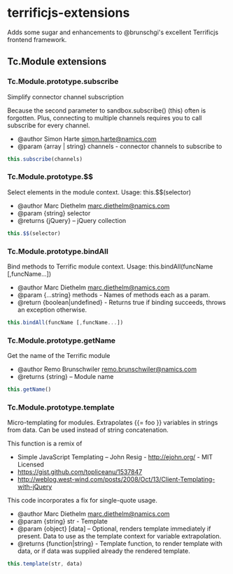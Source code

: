 terrificjs-extensions
=====================

Adds some sugar and enhancements to @brunschgi's excellent Terrificjs frontend framework.

## Tc.Module extensions

### Tc.Module.prototype.subscribe
 Simplify connector channel subscription

 Because the second parameter to sandbox.subscribe() (this) often is forgotten.
 Plus, connecting to multiple channels requires you to call subscribe for every channel.
 * @author Simon Harte <simon.harte@namics.com>
 * @param {array | string} channels - connector channels to subscribe to

```js
this.subscribe(channels)
```

### Tc.Module.prototype.$$
 Select elements in the module context. Usage: this.$$(selector)
 * @author Marc Diethelm <marc.diethelm@namics.com>
 * @param {string} selector
 * @returns {jQuery} – jQuery collection

```js
this.$$(selector)
```
### Tc.Module.prototype.bindAll
 Bind methods to Terrific module context.  Usage: this.bindAll(funcName [,funcName...])
 * @author Marc Diethelm <marc.diethelm@namics.com>
 * @param {...string} methods - Names of methods each as a param.
 * @return {boolean|undefined} - Returns true if binding succeeds, throws an exception otherwise.

```js
this.bindAll(funcName [,funcName...])
```

### Tc.Module.prototype.getName
Get the name of the Terrific module
 * @author Remo Brunschwiler <remo.brunschwiler@namics.com>
 * @returns {string} – Module name

```js
this.getName()
```

### Tc.Module.prototype.template
Micro-templating for modules. Extrapolates {{= foo }} variables in strings from data. Can be used instead of string concatenation.

This function is a remix of
- Simple JavaScript Templating – John Resig - http://ejohn.org/ - MIT Licensed
- https://gist.github.com/topliceanu/1537847
- http://weblog.west-wind.com/posts/2008/Oct/13/Client-Templating-with-jQuery

This code incorporates a fix for single-quote usage.
* @author Marc Diethelm <marc.diethelm@namics.com>
* @param {string} str - Template
* @param {object} [data] – Optional, renders template immediately if present. Data to use as the template context for variable extrapolation.
* @returns {function|string} - Template function, to render template with data, or if data was supplied already the rendered template.

```js
this.template(str, data)
```
